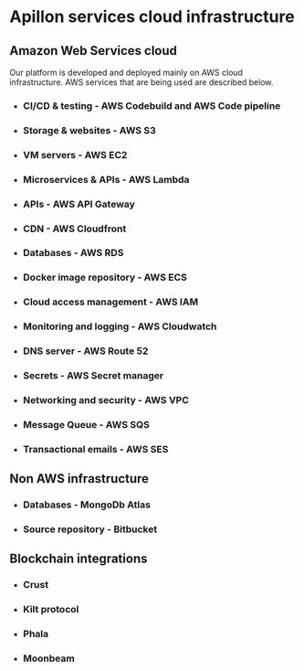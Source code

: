 # Apillon services cloud infrastructure

## Amazon Web Services cloud

Our platform is developed and deployed mainly on AWS cloud infrastructure. AWS services that are being used are described below.

* ### CI/CD & testing - AWS Codebuild and AWS Code pipeline

* ### Storage & websites - AWS S3

* ### VM servers - AWS EC2

* ### Microservices & APIs - AWS Lambda

* ### APIs - AWS API Gateway

* ### CDN - AWS Cloudfront

* ### Databases - AWS RDS

* ### Docker image repository - AWS ECS

* ### Cloud access management - AWS IAM

* ### Monitoring and logging - AWS Cloudwatch

* ### DNS server - AWS Route 52

* ### Secrets - AWS Secret manager

* ### Networking and security - AWS VPC

* ### Message Queue - AWS SQS

* ### Transactional emails - AWS SES

## Non AWS infrastructure

* ### Databases - MongoDb Atlas

* ### Source repository - Bitbucket

## Blockchain integrations

* ### Crust

* ### Kilt protocol

* ### Phala

* ### Moonbeam
